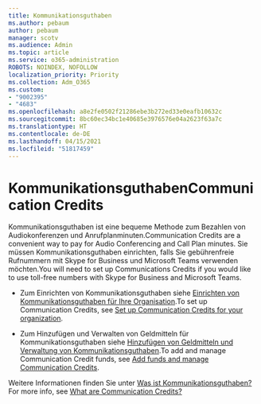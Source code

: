 ```yaml
---
title: Kommunikationsguthaben
ms.author: pebaum
author: pebaum
manager: scotv
ms.audience: Admin
ms.topic: article
ms.service: o365-administration
ROBOTS: NOINDEX, NOFOLLOW
localization_priority: Priority
ms.collection: Adm_O365
ms.custom:
- "9002395"
- "4683"
ms.openlocfilehash: a8e2fe0502f21286ebe3b272ed33e0eafb10632c
ms.sourcegitcommit: 8bc60ec34bc1e40685e3976576e04a2623f63a7c
ms.translationtype: HT
ms.contentlocale: de-DE
ms.lasthandoff: 04/15/2021
ms.locfileid: "51817459"
---
```

# <a name="communication-credits"></a><span data-ttu-id="c7a8c-102">Kommunikationsguthaben</span><span class="sxs-lookup"><span data-stu-id="c7a8c-102">Communication Credits</span></span>

<span data-ttu-id="c7a8c-103">Kommunikationsguthaben ist eine bequeme Methode zum Bezahlen von Audiokonferenzen und Anrufplanminuten.</span><span class="sxs-lookup"><span data-stu-id="c7a8c-103">Communication Credits are a convenient way to pay for Audio Conferencing and Call Plan minutes.</span></span> <span data-ttu-id="c7a8c-104">Sie müssen Kommunikationsguthaben einrichten, falls Sie gebührenfreie Rufnummern mit Skype for Business und Microsoft Teams verwenden möchten.</span><span class="sxs-lookup"><span data-stu-id="c7a8c-104">You will need to set up Communications Credits if you would like to use toll-free numbers with Skype for Business and Microsoft Teams.</span></span>

- <span data-ttu-id="c7a8c-105">Zum Einrichten von Kommunikationsguthaben siehe [Einrichten von Kommunikationsguthaben für Ihre Organisation](https://docs.microsoft.com/microsoftteams/set-up-communications-credits-for-your-organization).</span><span class="sxs-lookup"><span data-stu-id="c7a8c-105">To set up Communication Credits, see [Set up Communication Credits for your organization](https://docs.microsoft.com/microsoftteams/set-up-communications-credits-for-your-organization).</span></span> 

- <span data-ttu-id="c7a8c-106">Zum Hinzufügen und Verwalten von Geldmitteln für Kommunikationsguthaben siehe [Hinzufügen von Geldmitteln und Verwaltung von Kommunikationsguthaben](https://docs.microsoft.com/microsoftteams/add-funds-and-manage-communications-credits).</span><span class="sxs-lookup"><span data-stu-id="c7a8c-106">To add and manage Communication Credit funds, see [Add funds and manage Communication Credits](https://docs.microsoft.com/microsoftteams/add-funds-and-manage-communications-credits).</span></span> 

<span data-ttu-id="c7a8c-107">Weitere Informationen finden Sie unter [Was ist Kommunikationsguthaben?](https://docs.microsoft.com/microsoftteams/what-are-communications-credits)</span><span class="sxs-lookup"><span data-stu-id="c7a8c-107">For more info, see [What are Communication Credits?](https://docs.microsoft.com/microsoftteams/what-are-communications-credits)</span></span>
